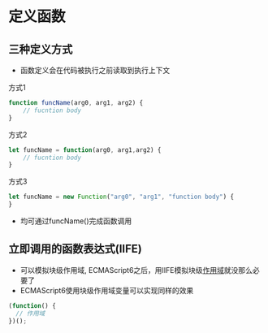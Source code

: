 # 定义函数

## 三种定义方式 

- 函数定义会在代码被执行之前读取到执行上下文

方式1

```javascript
function funcName(arg0, arg1, arg2) {
    // fucntion body
}
```

方式2

```javascript
let funcName = function(arg0, arg1,arg2) {
    // fucntion body
}
```

方式3

```javascript
let funcName = new Function("arg0", "arg1", "function body") {
}
```

- 均可通过funcName()完成函数调用

## 立即调用的函数表达式(IIFE)

- 可以模拟块级作用域, ECMAScript6之后，用IIFE模拟块级[作用域](javascript_Scope_Chain.md)就没那么必要了
- ECMAScript6使用块级作用域变量可以实现同样的效果

```javascript
(function() {
  // 作用域
})();
```